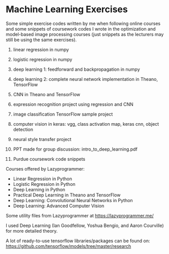# Machine Learning Exercises
Some simple exercise codes written by me when following online courses and some snippets of coursework codes I wrote in the optimization and model-based image processing courses (just snippets as the lecturers may still be using the same exercises).


1. linear regression in numpy
2. logistic regression in numpy
3. deep learning 1: feedforward and backpropagation in numpy
4. deep learning 2: complete neural network implementation in Theano, TensorFlow
5. CNN in Theano and TensorFlow
6. expression recognition project using regression and CNN
7. image classification TensorFlow sample project
8. computer vision in keras: vgg, class activation map, keras cnn, object detection
9. neural style transfer project

10. PPT made for group discussion: intro_to_deep_learning.pdf

11. Purdue coursework code snippets

Courses offered by Lazyprogrammer:
- Linear Regression in Python
- Logistic Regression in Python
- Deep Learning in Python
- Practical Deep Learning in Theano and TensorFlow
- Deep Learning: Convolutional Neural Networks in Python
- Deep Learning: Advanced Computer Vision

Some utility files from Lazyprogrammer at https://lazyprogrammer.me/

I used Deep Learning (Ian Goodfellow, Yoshua Bengio, and Aaron Courville) for more detailed theory.

A lot of ready-to-use tensorflow libraries/packages can be found on:
https://github.com/tensorflow/models/tree/master/research
